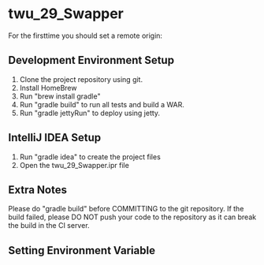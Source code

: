 twu_29_Swapper
=====
For the firsttime you should set a remote origin:

Development Environment Setup
-----------------------------

1. Clone the project repository using git.
2. Install HomeBrew
3. Run "brew install gradle"
4. Run "gradle build" to run all tests and build a WAR.
5. Run "gradle jettyRun" to deploy using jetty.

IntelliJ IDEA Setup
-------------------
1. Run "gradle idea" to create the project files
2. Open the twu_29_Swapper.ipr file

Extra Notes
-----------------
Please do "gradle build" before COMMITTING to the git repository. If the build failed, please DO NOT push your code
to the repository as it can break the build in the CI server.


Setting Environment Variable
-----------------------------
